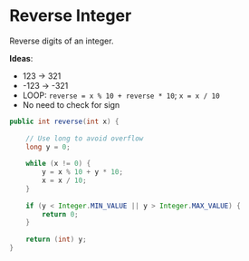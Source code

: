 # Reverse Integer

Reverse digits of an integer.

**Ideas**:
- 123 -> 321
- -123 -> -321
- LOOP: `reverse = x % 10 + reverse * 10`; `x = x / 10`
- No need to check for sign

```java
public int reverse(int x) {
    
    // Use long to avoid overflow
    long y = 0;
        
    while (x != 0) {
        y = x % 10 + y * 10;
        x = x / 10;
    }
    
    if (y < Integer.MIN_VALUE || y > Integer.MAX_VALUE) {
        return 0;
    }
    
    return (int) y;
}
```